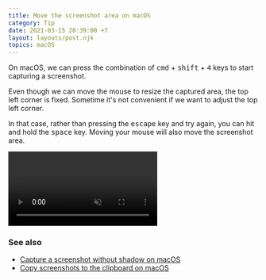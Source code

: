 ```yaml
---
title: Move the screenshot area on macOS
category: Tip
date: 2021-03-15 20:39:00 +7
layout: layouts/post.njk
topics: macOS
---
```


On macOS, we can press the combination of <kbd>cmd</kbd> + <kbd>shift</kbd> + <kbd>4</kbd> keys to start capturing a screenshot.

Even though we can move the mouse to resize the captured area, the top left corner is fixed. Sometime it's not convenient if we want to adjust the top left corner.

In that case, rather than pressing the <kbd>escape</kbd> key and try again, you can hit and hold the <kbd>space</kbd> key. Moving your mouse will also move the screenshot area.

<video loop muted controls>
    <source src="/img/move-screenshot-area.mp4" type="video/mp4">
</video>

### See also

-   [Capture a screenshot without shadow on macOS](/capture-a-screenshot-without-shadow-on-macos.html)
-   [Copy screenshots to the clipboard on macOS](/copy-screenshots-to-the-clipboard-on-macos.html)
